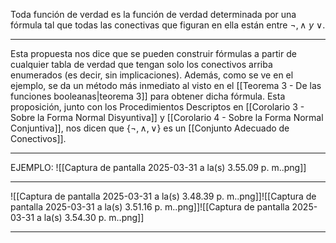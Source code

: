 Toda función de verdad es la función de verdad determinada por una fórmula tal que todas las conectivas que figuran en ella están entre $¬,∧\ y\ ∨$. 
***
Esta propuesta nos dice que se pueden construir fórmulas a partir de cualquier tabla de verdad que tengan solo los conectivos arriba enumerados (es decir, sin implicaciones).
Además, como se ve en el ejemplo, se da un método más inmediato al visto en el [[Teorema 3 - De las funciones booleanas|teorema 3]] para obtener dicha fórmula.
Esta proposición, junto con los Procedimientos Descriptos en [[Corolario 3 - Sobre la Forma Normal Disyuntiva]] y [[Corolario 4 - Sobre la Forma Normal Conjuntiva]], nos dicen que $\{¬,∧,∨\}$ es un [[Conjunto Adecuado de Conectivos]].
***
EJEMPLO: ![[Captura de pantalla 2025-03-31 a la(s) 3.55.09 p. m..png]]
***
![[Captura de pantalla 2025-03-31 a la(s) 3.48.39 p. m..png]]![[Captura de pantalla 2025-03-31 a la(s) 3.51.16 p. m..png]]![[Captura de pantalla 2025-03-31 a la(s) 3.54.30 p. m..png]]
***
